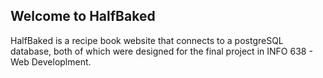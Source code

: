 ## Welcome to HalfBaked
HalfBaked is a recipe book website that connects to a postgreSQL database, both of which were designed for the final project in INFO 638 - Web Developlment. 


